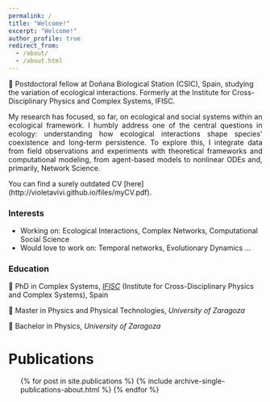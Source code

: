 ```yaml
---
permalink: /
title: "Welcome!"
excerpt: "Welcome!"
author_profile: true
redirect_from: 
  - /about/
  - /about.html
---
```


:wave: Postdoctoral fellow at Doñana Biological Station (CSIC), Spain, studying the variation of ecological interactions. Formerly at the Institute for Cross-Disciplinary Physics and Complex Systems, IFISC. 
<p style="text-align: justify"> 
My research has focused, so far, on ecological and social systems within an ecological framework. I humbly address one of the central questions in ecology: understanding how ecological interactions shape species' coexistence and long-term persistence. To explore this, I integrate data from field observations and experiments with theoretical frameworks and computational modeling, from agent-based models to nonlinear ODEs and, primarily, Network Science. 
 </p> 
You can find a surely outdated CV [here](http://violetavivi.github.io/files/myCV.pdf).

### Interests
- Working on: Ecological Interactions, Complex Networks, Computational Social Science
- Would love to work on: Temporal networks, Evolutionary Dynamics ...

### Education
:hatched_chick: PhD in Complex Systems, [_IFISC_](https://ifisc.uib-csic.es/en/) (Institute for Cross-Disciplinary Physics and Complex Systems), Spain
      
:hatching_chick: Master in Physics and Physical Technologies, _University of Zaragoza_
      
:egg: Bachelor in Physics, _University of Zaragoza_


Publications
======
  <ul>{% for post in site.publications %}
    {% include archive-single-publications-about.html %}
  {% endfor %}</ul>
  

